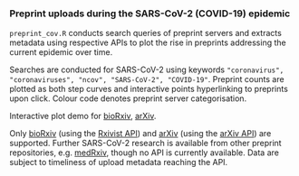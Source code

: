 ### Preprint uploads during the SARS-CoV-2 (COVID-19) epidemic

`preprint_cov.R` conducts search queries of preprint servers and extracts metadata using respective APIs to plot the rise in preprints addressing the current epidemic over time.

Searches are conducted for SARS-CoV-2 using keywords `"coronavirus", "coronaviruses", "ncov", "SARS-CoV-2", "COVID-19"`. Preprint counts are plotted as both step curves and interactive points hyperlinking to preprints upon click. Colour code denotes preprint server categorisation.

Interactive plot demo for [bioRxiv](https://lbrierley.github.io/cov_preprints/biorxiv_cov_preprints.html), [arXiv](https://lbrierley.github.io/cov_preprints/arxiv_cov_preprints.html). 

Only [bioRxiv](https://biorxiv.org) (using the [Rxivist API](https://rxivist.org/)) and [arXiv](https://arxiv.org) (using the [arXiv API](https://arxiv.org/help/api)) are supported. Further SARS-CoV-2 research is available from other preprint repositories, e.g. [medRxiv](https://medrxiv.org), though no API is currently available. Data are subject to timeliness of upload metadata reaching the API.
